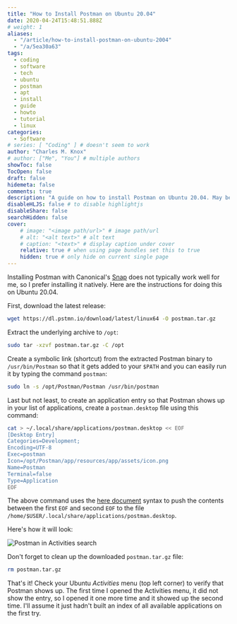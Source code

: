 ```yaml
---
title: "How to Install Postman on Ubuntu 20.04"
date: 2020-04-24T15:48:51.888Z
# weight: 1
aliases:
  - "/article/how-to-install-postman-on-ubuntu-2004"
  - "/a/5ea30a63"
tags:
  - coding
  - software
  - tech
  - ubuntu
  - postman
  - apt
  - install
  - guide
  - howto
  - tutorial
  - linux
categories:
  - Software
# series: [ "Coding" ] # doesn't seem to work
author: "Charles M. Knox"
# author: ["Me", "You"] # multiple authors
showToc: false
TocOpen: false
draft: false
hidemeta: false
comments: true
description: "A guide on how to install Postman on Ubuntu 20.04. May be outdated."
disableHLJS: false # to disable highlightjs
disableShare: false
searchHidden: false
cover:
    # image: "<image path/url>" # image path/url
    # alt: "<alt text>" # alt text
    # caption: "<text>" # display caption under cover
    relative: true # when using page bundles set this to true
    hidden: true # only hide on current single page
---
```

Installing Postman with Canonical's [Snap](https://snapcraft.io/) does not typically work well for me, so I prefer installing it natively. Here are the instructions for doing this on Ubuntu 20.04.

First, download the latest release:

```bash
wget https://dl.pstmn.io/download/latest/linux64 -O postman.tar.gz
```

Extract the underlying archive to `/opt`:

```bash
sudo tar -xzvf postman.tar.gz -C /opt
```

Create a symbolic link (shortcut) from the extracted Postman binary to `/usr/bin/Postman` so that it gets added to your `$PATH` and you can easily run it by typing the command `postman`:

```bash
sudo ln -s /opt/Postman/Postman /usr/bin/postman
```

Last but not least, to create an application entry so that Postman shows up in your list of applications, create a `postman.desktop` file using this command:

```bash
cat > ~/.local/share/applications/postman.desktop << EOF
[Desktop Entry]
Categories=Development;
Encoding=UTF-8
Exec=postman
Icon=/opt/Postman/app/resources/app/assets/icon.png
Name=Postman
Terminal=false
Type=Application
EOF
```

The above command uses the [here document](https://en.wikipedia.org/wiki/Here_document) syntax to push the contents between the first `EOF` and second `EOF` to the file `/home/$USER/.local/share/applications/postman.desktop`.

Here's how it will look:

![Postman in Activities search](postman.png)

Don't forget to clean up the downloaded `postman.tar.gz` file:

```bash
rm postman.tar.gz
```

That's it! Check your Ubuntu _Activities_ menu (top left corner) to verify that Postman shows up. The first time I opened the Activities menu, it did not show the entry, so I opened it one more time and it showed up the second time. I'll assume it just hadn't built an index of all available applications on the first try.
